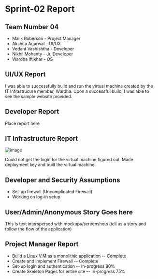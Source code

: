 # Sprint-02 Report

## Team Number 04

* Malik Roberson - Project Manager
* Akshita Agarwal - UI/UX
* Vedant Vashishtha - Developer
* Nikhil Mohanty - Jr. Developer
* Wardha Iftikhar - OS

## UI/UX Report

I was able to successfully build and run the virtual machine created by the IT Infrastrucure member, Wardha. Upon a successful build, I was able to see the sample website provided. 

## Developer Report

Place report here

## IT Infrastructure Report

![image](https://user-images.githubusercontent.com/46731990/111543860-a3765f80-8741-11eb-9956-9a08458bb489.png)

Could not get the login for the virtual machine figured out. Made deployment key and built the virtual machine.

## Developer and Security Assumptions

* Set-up firewall (Uncomplicated Firewall)
* Working on log-in setup

## User/Admin/Anonymous Story Goes here

This is text interspersed with mockups/screenshots (tell us a story and follow the flow of the application)

## Project Manager Report
* Build a Linux V.M as a monolithic application -- Complete
* Create and implement Firewall -- Complete
* Set-up login and authentication -- In-progress 80%
* Create Skeleton Pages for entire site –- In-progress 75%



